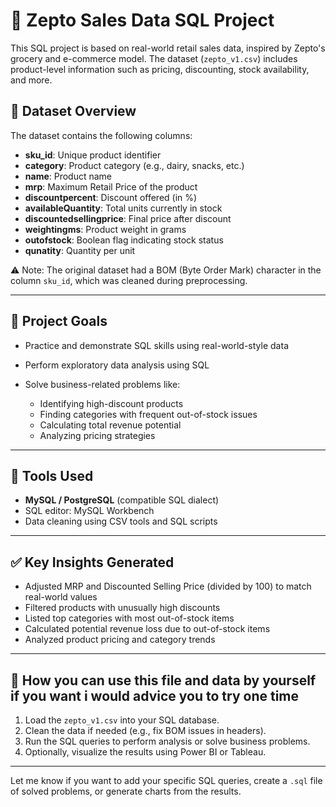 # 🛒 Zepto Sales Data SQL Project

This SQL project is based on real-world retail sales data, inspired by Zepto's grocery and e-commerce model. The dataset (`zepto_v1.csv`) includes product-level information such as pricing, discounting, stock availability, and more.

## 📁 Dataset Overview

The dataset contains the following columns:

* **sku\_id**: Unique product identifier
* **category**: Product category (e.g., dairy, snacks, etc.)
* **name**: Product name
* **mrp**: Maximum Retail Price of the product
* **discountpercent**: Discount offered (in %)
* **availableQuantity**: Total units currently in stock
* **discountedsellingprice**: Final price after discount
* **weightingms**: Product weight in grams
* **outofstock**: Boolean flag indicating stock status
* **qunatity**: Quantity per unit

⚠️ Note: The original dataset had a BOM (Byte Order Mark) character in the column `sku_id`, which was cleaned during preprocessing.

---

## 🎯 Project Goals

* Practice and demonstrate SQL skills using real-world-style data
* Perform exploratory data analysis using SQL
* Solve business-related problems like:

  * Identifying high-discount products
  * Finding categories with frequent out-of-stock issues
  * Calculating total revenue potential
  * Analyzing pricing strategies

---

## 🧰 Tools Used

* **MySQL / PostgreSQL** (compatible SQL dialect)
* SQL editor: MySQL Workbench 
* Data cleaning using CSV tools and SQL scripts

---

## ✅ Key Insights Generated

* Adjusted MRP and Discounted Selling Price (divided by 100) to match real-world values
* Filtered products with unusually high discounts
* Listed top categories with most out-of-stock items
* Calculated potential revenue loss due to out-of-stock items
* Analyzed product pricing and category trends

---

## 📌 How you can use this file and data by yourself if you want i would advice you to try one time 

1. Load the `zepto_v1.csv` into your SQL database.
2. Clean the data if needed (e.g., fix BOM issues in headers).
3. Run the SQL queries to perform analysis or solve business problems.
4. Optionally, visualize the results using Power BI or Tableau.

---

Let me know if you want to add your specific SQL queries, create a `.sql` file of solved problems, or generate charts from the results.
